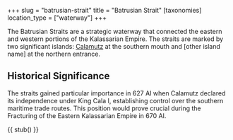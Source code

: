+++
slug = "batrusian-strait"
title = "Batrusian Strait"
[taxonomies]
location_type = ["waterway"]
+++

The Batrusian Straits are a strategic waterway that connected the eastern and
western portions of the Kalassarian Empire. The straits are marked by two
significant islands: [Calamutz](@/locations/calamutz.md) at the southern mouth
and [other island name] at the northern entrance.

## Historical Significance

The straits gained particular importance in 627 AI when Calamutz declared its
independence under King Cala I, establishing control over the southern maritime
trade routes. This position would prove crucial during the Fracturing of the
Eastern Kalassarian Empire in 670 AI.

{{ stub() }}
